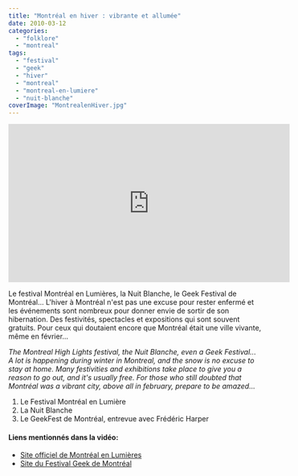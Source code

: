 ```yaml
---
title: "Montréal en hiver : vibrante et allumée"
date: 2010-03-12
categories: 
  - "folklore"
  - "montreal"
tags: 
  - "festival"
  - "geek"
  - "hiver"
  - "montreal"
  - "montreal-en-lumiere"
  - "nuit-blanche"
coverImage: "MontrealenHiver.jpg"
---
```


<iframe src="https://www.youtube.com/embed/-H3dZtd8SwQ" width="560" height="315" frameborder="0" allowfullscreen="allowfullscreen"></iframe>

Le festival Montréal en Lumières, la Nuit Blanche, le Geek Festival de Montréal... L'hiver à Montréal n'est pas une excuse pour rester enfermé et les événements sont nombreux pour donner envie de sortir de son hibernation. Des festivités, spectacles et expositions qui sont souvent gratuits. Pour ceux qui doutaient encore que Montréal était une ville vivante, même en février...

_The Montreal High Lights festival, the Nuit Blanche, even a Geek Festival... A lot is happening during winter in Montreal, and the snow is no excuse to stay at home. Many festivities and exhibitions take place to give you a reason to go out, and it's usually free. For those who still doubted that Montréal was a vibrant city, above all in february, prepare to be amazed..._

1. Le Festival Montréal en Lumière
2. La Nuit Blanche
3. Le GeekFest de Montréal, entrevue avec Frédéric Harper

#### Liens mentionnés dans la vidéo:

- [Site officiel de Montréal en Lumières](http://www.montrealenlumiere.com/accueil_fr.aspx)
- [Site du Festival Geek de Montréal](http://geekfests.ca/mtl/fr/)
